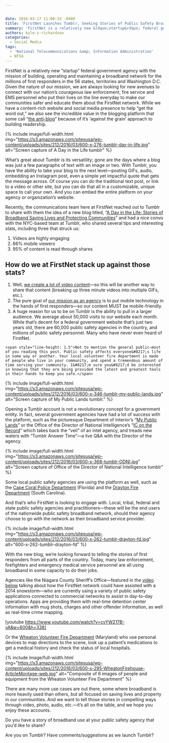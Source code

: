 ```yaml
---


date: 2016-03-17 11:00:33 -0400
title: 'FirstNet Launches Tumblr, Seeking Stories of Public Safety Broadband Use'
summary: 'FirstNet is a relatively new &ldquo;startup&rdquo; federal government agency with the mission of building, operating and maintaining a broadband network for the millions of first responders in the 56 states, territories and Washington D.C. Given the nature of our mission, we are always looking for new avenues to connect with our nation&rsquo;s courageous law enforcement,'
authors: kyle-s-richardson
categories:
  - Social Media
tags:
  - 'National Telecommunications &amp; Information Administration'
  - NTIA
---
```


FirstNet is a relatively new “startup” federal government agency with the mission of building, operating and maintaining a broadband network for the millions of first responders in the 56 states, territories and Washington D.C. Given the nature of our mission, we are always looking for new avenues to connect with our nation’s courageous law enforcement, fire service and EMS personnel who put their lives on the line everyday to make our communities safer and educate them about the FirstNet network. While we have a content-rich website and social media presence to help “get the word out,” we also see the incredible value in the blogging platform that some call &#8220;[the anti-blog](http://techcrunch.com/2013/02/18/tumblr-is-not-what-you-think/)&#8221; because of it&#8217;s &#8216;against the grain&#8217; approach to building readership.


{% include image/full-width.html img="https://s3.amazonaws.com/sitesusa/wp-content/uploads/sites/212/2016/03/600-x-276-tumblr-day-in-life.jpg" alt="Screen capture of A Day in the Life tumblr" %}

What’s great about Tumblr is its versatility; gone are the days where a blog was just a few paragraphs of text with an image or two. With Tumblr, you have the ability to take your blog to the next level—posting GIFs, audio, embedding an Instagram post, even a simple yet impactful quote that gets the message across. Of course you can do the traditional text post, or link to a video or other site, but you can do that all in a customizable, unique space to call your own. And you can embed the entire platform on your agency or organization&#8217;s website.

Recently, the communications team here at FirstNet reached out to Tumblr to share with them the idea of a new blog titled, &#8220;[A Day in the Life: Stories of Broadband Saving Lives and Protecting Communities](https://firstnetgov.tumblr.com/)&#8221; and had a nice convo with the NYC-based team at Tumblr, who shared several tips and interesting stats, including three that struck us:

  1. Videos are highly engaging
  2. 66% mobile viewers
  3. 95% of content is read through shares

## How do we at FirstNet stack up against those stats?

  1. Well, [we create a lot of video content](https://www.youtube.com/user/FirstNetGov/videos)—so this will be another way to share that content (breaking up three minute videos into multiple GIFs, etc.).
  2. The pure goal of [our mission as an agency](http://www.firstnet.gov/about/why) is to put mobile technology in the hands of first responders—so our content MUST be mobile-friendly.
  3. A huge reason for us to be on Tumblr is the ability to pull in a larger audience. We average about 50,000 visits to our website each month. While that&#8217;s decent for a federal government website that&#8217;s just two years old, there are 60,000 public safety agencies in the country, and millions of public safety personnel. Many who have never even heard of FirstNet.
  
    <span style="line-height: 1.5">Not to mention the general public—most of you reading this post. Public safety affects everyone&#8217;s life in some way or another. Your local volunteer fire department is made of people who live in your community, and spend a tremendous amount of time serving your community. I&#8217;m sure you&#8217;d be interested in knowing that they are being provided the latest and greatest tools in their hands to keep you safe.</span>


{% include image/full-width.html img="https://s3.amazonaws.com/sitesusa/wp-content/uploads/sites/212/2016/03/600-x-346-tumblr-my-public-lands.jpg" alt="Screen capture of My Public Lands tumblr." %}

Opening a Tumblr account is not a revolutionary concept for a government entity. In fact, several government agencies have had a lot of success with the platform, such as the picturesque Department of Interior&#8217;s &#8220;[My Public Lands](http://mypubliclands.tumblr.com/)&#8221; or the Office of the Director of National Intelligence&#8217;s &#8220;[IC on the Record](http://icontherecord.tumblr.com/)&#8221; which takes back the &#8220;veil&#8221; of an intel agency, and treads new waters with &#8220;Tumblr Answer Time&#8221;—a live Q&A with the Director of the agency.


{% include image/full-width.html img="https://s3.amazonaws.com/sitesusa/wp-content/uploads/sites/212/2016/03/600-x-368-tumblr-ODNI.jpg" alt="Screen capture of Office of the Director of National Intelligence tumblr" %}

Some local public safety agencies are using the platform as well, such as the [Cape Coral Police Department](http://capepd.tumblr.com/) (Florida) and the [Drayton Fire Department](http://draytonfd.tumblr.com/) (South Carolina).

And that&#8217;s who FirstNet is looking to engage with. Local, tribal, federal and state public safety agencies and practitioners—these will be the end users of the nationwide public safety broadband network, should their agency choose to go with the network as their broadband service provider.


{% include image/full-width.html img="https://s3.amazonaws.com/sitesusa/wp-content/uploads/sites/212/2016/03/600-x-262-tumblr-drayton-fd.jpg" alt="600-x-262-tumblr-drayton-fd" %}

With the new blog, we’re looking forward to telling the stories of first responders from all parts of the country. Today, many law enforcement, firefighters and emergency medical service personnel are all using broadband in some capacity to do their jobs.

Agencies like the Niagara County Sheriff&#8217;s Office—featured in the [video below](https://www.youtube.com/watch?v=cvYW217B-vA) talking about how the FirstNet network could have assisted with a 2014 snowstorm—who are currently using a variety of public safety applications connected to commercial networks to assist in day-to-day operations. Apps are providing them with real-time detention center information with mug shots, charges and other offender information, as well as real-time crime mapping.

[youtube https://www.youtube.com/watch?v=cvYW217B-vA&w=600&h=338]

Or the [Wheaton Volunteer Fire Department](http://www.firstnet.gov/newsroom/blog/equipping-volunteer-responders-broadband-technologies) (Maryland) who use personal devices to map directions to the scene, look up a patient’s medications to get a medical history and check the status of local hospitals.


{% include image/full-width.html img="https://s3.amazonaws.com/sitesusa/wp-content/uploads/sites/212/2016/03/600-x-295-WheatonFirehouse-ArticleMontage-web.jpg" alt="Composite of 6 images of people and equipment from the Wheaton Volunteer Fire Department" %}

There are many more use cases are out there, some where broadband is more heavily used than others, but all focused on saving lives and property in our communities. And we want to tell those stories in compelling ways through video, photo, audio, etc.—it&#8217;s all on the table, and we hope you enjoy these accounts.

Do you have a story of broadband use at your public safety agency that you&#8217;d like to share?

Are you on Tumblr? Have comments/suggestions as we launch Tumblr?